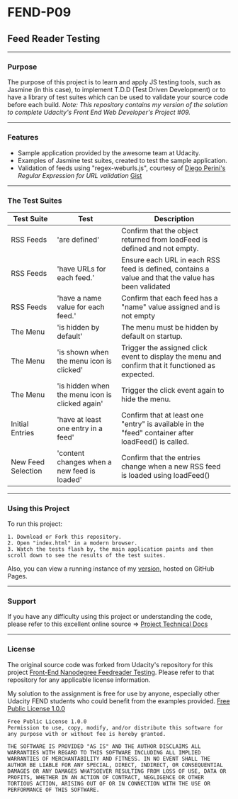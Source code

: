 # FEND-P09

## Feed Reader Testing

---

### Purpose

The purpose of this project is to learn and apply JS testing tools, such as Jasmine (in this case), to implement T.D.D (Test Driven Development) or to have a library of test suites which can be used
to validate your source code before each build.
_Note: This repository contains my version of the solution to complete Udacity's Front End Web Developer's Project #09._

---

### Features

- Sample application provided by the awesome team at Udacity.
- Examples of Jasmine test suites, created to test the sample application.
- Validation of feeds using "regex-weburls.js", courtesy of [Diego Perini's](http://www.iport.it) _Regular Expression for URL validation_ [Gist](https://gist.github.com/dperini/729294)

---

### The Test Suites

| Test Suite | Test | Description|
|------------|------|------------|
| RSS Feeds| 'are defined' | Confirm that the object returned from loadFeed is defined and not empty. |
| RSS Feeds| 'have URLs for each feed.' | Ensure each URL in each RSS feed is defined, contains a value and that the value has been validated |
| RSS Feeds| 'have a name value for each feed.' | Confirm that each feed has a "name" value assigned and is not empty |
| The Menu | 'is hidden by default' | The menu must be hidden by default on startup. |
| The Menu | 'is shown when the menu icon is clicked' | Trigger the assigned click event to display the menu and confirm that it functioned as expected.|
| The Menu | 'is hidden when the menu icon is clicked again' | Trigger the click event again to hide the menu.|
| Initial Entries | 'have at least one entry in a feed' | Confirm that at least one "entry" is available in the "feed" container after loadFeed() is called. |
| New Feed Selection | 'content changes when a new feed is loaded' | Confirm that the entries change when a new RSS feed is loaded using loadFeed() |

---

### Using this Project

To run this project:

```english
1. Download or Fork this repository.
2. Open "index.html" in a modern browser.
3. Watch the tests flash by, the main application paints and then scroll down to see the results of the test suites.
```

Also, you can view a running instance of my [version](https://rlugojr.github.io/FEND-P09/), hosted on GitHub Pages.

---

### Support

If you have any difficulty using this project or understanding the code, please refer to this excellent online source => [Project Technical Docs](https://www.udacity.com/course/front-end-web-developer-nanodegree--nd001)

---

### License

The original source code was forked from Udacity's repository for this project [Front-End Nanodegree Feedreader Testing](https://github.com/udacity/frontend-nanodegree-feedreader).  Please refer to that repository for any applicable license information.

My solution to the assignment is free for use by anyone, especially other Udacity FEND students who could benefit from the examples provided.
[Free Public License 1.0.0](https://opensource.org/licenses/FPL-1.0.0)

```english
Free Public License 1.0.0
Permission to use, copy, modify, and/or distribute this software for any purpose with or without fee is hereby granted.

THE SOFTWARE IS PROVIDED "AS IS" AND THE AUTHOR DISCLAIMS ALL WARRANTIES WITH REGARD TO THIS SOFTWARE INCLUDING ALL IMPLIED WARRANTIES OF MERCHANTABILITY AND FITNESS. IN NO EVENT SHALL THE AUTHOR BE LIABLE FOR ANY SPECIAL, DIRECT, INDIRECT, OR CONSEQUENTIAL DAMAGES OR ANY DAMAGES WHATSOEVER RESULTING FROM LOSS OF USE, DATA OR PROFITS, WHETHER IN AN ACTION OF CONTRACT, NEGLIGENCE OR OTHER TORTIOUS ACTION, ARISING OUT OF OR IN CONNECTION WITH THE USE OR PERFORMANCE OF THIS SOFTWARE.
```